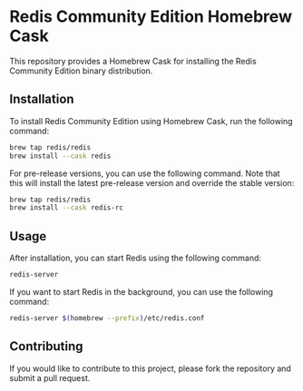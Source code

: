 # Redis Community Edition Homebrew Cask

This repository provides a Homebrew Cask for installing the Redis Community Edition binary distribution.

## Installation

To install Redis Community Edition using Homebrew Cask, run the following command:

```bash
brew tap redis/redis
brew install --cask redis
```

For pre-release versions, you can use the following command. Note that this will install the latest pre-release version and override the stable version:

```bash
brew tap redis/redis
brew install --cask redis-rc
```

## Usage

After installation, you can start Redis using the following command:

```bash
redis-server
```

If you want to start Redis in the background, you can use the following command:

```bash
redis-server $(homebrew --prefix)/etc/redis.conf
```

## Contributing

If you would like to contribute to this project, please fork the repository and submit a pull request.
